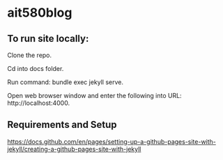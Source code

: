 # ait580blog

## To run site locally:
Clone the repo. 

Cd into docs folder. 

Run command: bundle exec jekyll serve. 

Open web browser window and enter the following into URL: http://localhost:4000. 

## Requirements and Setup
https://docs.github.com/en/pages/setting-up-a-github-pages-site-with-jekyll/creating-a-github-pages-site-with-jekyll
